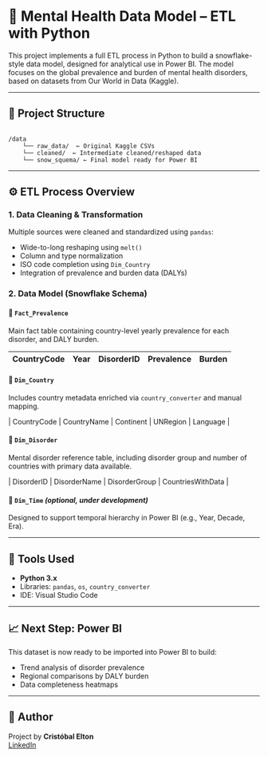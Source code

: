 # 🧠 Mental Health Data Model – ETL with Python

This project implements a full ETL process in Python to build a snowflake-style data model, designed for analytical use in Power BI. The model focuses on the global prevalence and burden of mental health disorders, based on datasets from Our World in Data (Kaggle).

---

## 📁 Project Structure

```

/data
    └── raw_data/  ← Original Kaggle CSVs
    └── cleaned/  ← Intermediate cleaned/reshaped data
    └── snow_squema/ ← Final model ready for Power BI

```

---

## ⚙️ ETL Process Overview

### 1. Data Cleaning & Transformation

Multiple sources were cleaned and standardized using `pandas`:
- Wide-to-long reshaping using `melt()`
- Column and type normalization
- ISO code completion using `Dim_Country`
- Integration of prevalence and burden data (DALYs)

### 2. Data Model (Snowflake Schema)

#### 🔹 `Fact_Prevalence`
Main fact table containing country-level yearly prevalence for each disorder, and DALY burden.

| CountryCode | Year | DisorderID | Prevalence | Burden |
|-------------|------|------------|------------|--------|

#### 🔹 `Dim_Country`
Includes country metadata enriched via `country_converter` and manual mapping.

| CountryCode | CountryName | Continent | UNRegion | Language |

#### 🔹 `Dim_Disorder`
Mental disorder reference table, including disorder group and number of countries with primary data available.

| DisorderID | DisorderName | DisorderGroup | CountriesWithData |

#### 🔹 `Dim_Time` *(optional, under development)*
Designed to support temporal hierarchy in Power BI (e.g., Year, Decade, Era).

---

## 🧰 Tools Used

- **Python 3.x**
- Libraries: `pandas`, `os`, `country_converter`
- IDE: Visual Studio Code

---

## 📈 Next Step: Power BI

This dataset is now ready to be imported into Power BI to build:
- Trend analysis of disorder prevalence
- Regional comparisons by DALY burden
- Data completeness heatmaps

---

## 👤 Author

Project by **Cristóbal Elton**  
[LinkedIn](https://linkedin.com/in/cristobalelton)

